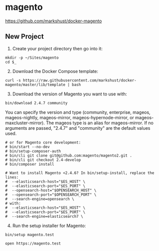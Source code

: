 # magento
https://github.com/markshust/docker-magento

## New Project
1. Create your project directory then go into it:
```
mkdir -p ~/Sites/magento
cd $_
```
2. Download the Docker Compose template:
```
curl -s https://raw.githubusercontent.com/markshust/docker-magento/master/lib/template | bash
```
3. Download the version of Magento you want to use with:
```
bin/download 2.4.7 community
```
You can specify the version and type (community, enterprise, mageos, mageos-nightly, mageos-mirror, mageos-hypernode-mirror, or mageos-maxcluster-mirror).
The mageos type is an alias for mageos-mirror.
If no arguments are passed, "2.4.7" and "community" are the default values used.
```
# or for Magento core development:
# bin/start --no-dev
# bin/setup-composer-auth
# bin/cli git clone git@github.com:magento/magento2.git .
# bin/cli git checkout 2.4-develop
# bin/composer install
```
```
# Want to install Magento <2.4.6? In bin/setup-install, replace the lines:
#  --elasticsearch-host="$ES_HOST" \
#  --elasticsearch-port="$ES_PORT" \
#  --opensearch-host="$OPENSEARCH_HOST" \
#  --opensearch-port="$OPENSEARCH_PORT" \
#  --search-engine=opensearch \
# with:
#  --elasticsearch-host="$ES_HOST" \
#  --elasticsearch-port="$ES_PORT" \
#  --search-engine=elasticsearch7 \
```
4. Run the setup installer for Magento:
```
bin/setup magento.test
```
```
open https://magento.test
```